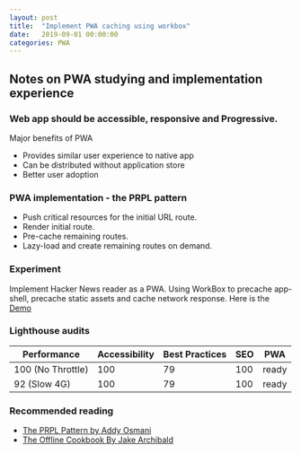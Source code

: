 ```yaml
---
layout: post
title:  "Implement PWA caching using workbox"
date:   2019-09-01 00:00:00
categories: PWA
---
```

  
## Notes on PWA studying and implementation experience

### Web app should be accessible, responsive and Progressive. 
  Major benefits of PWA
  - Provides similar user experience to native app
  - Can be distributed without application store
  - Better user adoption

### PWA implementation - the PRPL pattern
  - Push critical resources for the initial URL route.
  - Render initial route.
  - Pre-cache remaining routes.
  - Lazy-load and create remaining routes on demand.
  
### Experiment
  Implement Hacker News reader as a PWA. Using WorkBox to precache app-shell, precache static assets and cache network response. Here is the [Demo]

### Lighthouse audits

Performance | Accessibility | Best Practices | SEO | PWA
---|---|---|---|---
100 (No Throttle) | 100 | 79 | 100 | ready
92 (Slow 4G) | 100 | 79 | 100 | ready

### Recommended reading
  - [The PRPL Pattern by Addy Osmani]
  - [The Offline Cookbook By Jake Archibald]

  [The PRPL Pattern by Addy Osmani]: https://developers.google.com/web/fundamentals/performance/prpl-pattern/
  [The Offline Cookbook By Jake Archibald]: https://developers.google.com/web/fundamentals/instant-and-offline/offline-cookbook/
  [Demo]: https://supersubwoofer.github.io/myblog/hnpwa/
